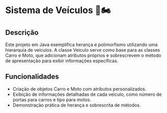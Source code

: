 # Sistema de Veículos 🚗🏍

## Descrição
Este projeto em Java exemplifica herança e polimorfismo utilizando uma hierarquia de veículos. A classe Veiculo serve como base para as classes Carro e Moto, que adicionam atributos próprios e sobrescrevem o método de apresentação para exibir informações específicas.

## Funcionalidades
- Criação de objetos Carro e Moto com atributos personalizados.
- Exibição de informações detalhadas de cada veículo, como número de portas para carros e tipo para motos.
- Demonstração prática de herança e sobrescrita de métodos.
